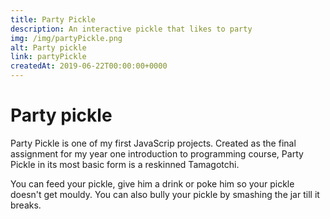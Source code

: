 ```yaml
---
title: Party Pickle
description: An interactive pickle that likes to party
img: /img/partyPickle.png
alt: Party pickle
link: partyPickle
createdAt: 2019-06-22T00:00:00+0000
---
```


# Party pickle

Party Pickle is one of my first JavaScrip projects. Created as the final assignment for my year one introduction to programming course, Party Pickle in its most basic form is a reskinned Tamagotchi.

You can feed your pickle, give him a drink or poke him so your pickle doesn't get mouldy. You can also bully your pickle by smashing the jar till it breaks.

<party-pickle></party-pickle>

<!-- move this to pickle component -->
<!-- <script src="/js/partyPickle.js" defer></script> -->
